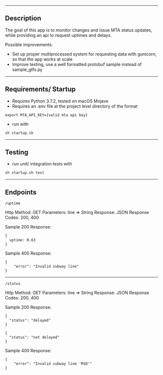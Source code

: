 --------------------
Description
--------------------

The goal of this app is to monitor changes and issue MTA status updates, while providing an api to request uptimes and delays.

Possible improvements:
- Set up proper multiprocessed system for requesting data with gunicorn, so that the app works at scale
- Improve testing, use a well formatted protobuf sample instead of sample_gtfs.py

--------------------
Requirements/ Startup
--------------------
- Requires Python 3.7.2, tested on macOS Mojave
- Requires an .env file at the project level directory of the format
```
export MTA_API_KEY={valid mta api key}
```
- run with
```
sh startup.sh
```

--------------------
Testing
--------------------
- run unit/ integration tests with
```
sh startup.sh test
```

--------------------
Endpoints
--------------------
```
/uptime
```
Http Method: GET
Parameters: line => String
Response: JSON
Response Codes: 200, 400

Sample 200 Response:
```
{
  uptime: 0.63
}
```
Sample 400 Response:
```
{
    "error": "Invalid subway line"
}
```
--------------------
```
/status
```
Http Method: GET
Parameters: line => String
Response: JSON
Response Codes: 200, 400

Sample 200 Response:
```
{
  "status": "delayed"
}
```
```
{
  "status": "not delayed"
}
```
Sample 400 Response:
```
{
    "error": "Invalid subway line 'RSD'"
}
```
